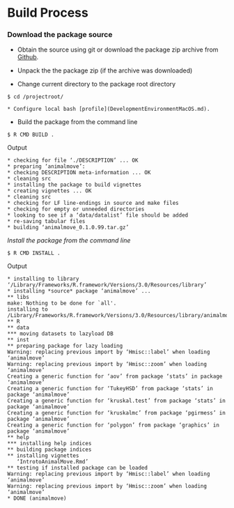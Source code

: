 Build Process
====

### Download the package source

*	Obtain the source using git or download the package zip archive from [Github](https://github.com/umd-lib/animalmove).

* Unpack the the package zip (if the archive was downloaded)

* Change current directory to the package root directory

```
$ cd /projectroot/

* Configure local bash [profile](DevelopmentEnvironmentMacOS.md). 

```
* Build the package from the command line

```
$ R CMD BUILD .

```
Output

```
* checking for file ‘./DESCRIPTION’ ... OK
* preparing ‘animalmove’:
* checking DESCRIPTION meta-information ... OK
* cleaning src
* installing the package to build vignettes
* creating vignettes ... OK
* cleaning src
* checking for LF line-endings in source and make files
* checking for empty or unneeded directories
* looking to see if a ‘data/datalist’ file should be added
* re-saving tabular files
* building ‘animalmove_0.1.0.99.tar.gz’
```


*Install the package from the command line*

```
$ R CMD INSTALL .

```
Output

```
* installing to library ‘/Library/Frameworks/R.framework/Versions/3.0/Resources/library’
* installing *source* package ‘animalmove’ ...
** libs
make: Nothing to be done for `all'.
installing to /Library/Frameworks/R.framework/Versions/3.0/Resources/library/animalmove/libs
** R
** data
*** moving datasets to lazyload DB
** inst
** preparing package for lazy loading
Warning: replacing previous import by ‘Hmisc::label’ when loading ‘animalmove’
Warning: replacing previous import by ‘Hmisc::zoom’ when loading ‘animalmove’
Creating a generic function for ‘aov’ from package ‘stats’ in package ‘animalmove’
Creating a generic function for ‘TukeyHSD’ from package ‘stats’ in package ‘animalmove’
Creating a generic function for ‘kruskal.test’ from package ‘stats’ in package ‘animalmove’
Creating a generic function for ‘kruskalmc’ from package ‘pgirmess’ in package ‘animalmove’
Creating a generic function for ‘polygon’ from package ‘graphics’ in package ‘animalmove’
** help
*** installing help indices
** building package indices
** installing vignettes
   ‘IntrotoAnimalMove.Rmd’
** testing if installed package can be loaded
Warning: replacing previous import by ‘Hmisc::label’ when loading ‘animalmove’
Warning: replacing previous import by ‘Hmisc::zoom’ when loading ‘animalmove’
* DONE (animalmove)
```





